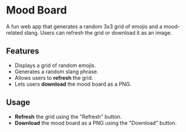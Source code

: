# Mood Board

A fun web app that generates a random 3x3 grid of emojis and a mood-related slang. Users can refresh the grid or download it as an image.

## Features

- Displays a grid of random emojis.
- Generates a random slang phrase.
- Allows users to **refresh** the grid.
- Lets users **download** the mood board as a PNG.

## Usage

- **Refresh** the grid using the "Refresh" button.
- **Download** the mood board as a PNG using the "Download" button.